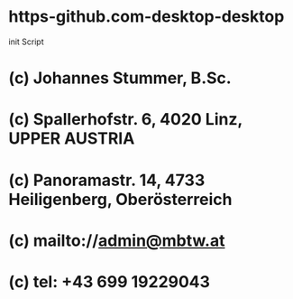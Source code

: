 # https-github.com-desktop-desktop
init Script
# (c) Johannes Stummer, B.Sc. 
# (c) Spallerhofstr. 6, 4020 Linz, UPPER AUSTRIA
# (c) Panoramastr. 14, 4733 Heiligenberg, Oberösterreich
# (c) mailto://admin@mbtw.at
# (c) tel: +43 699 19229043
